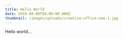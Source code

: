 ```yaml
---
title: Hello World
date: 2018-08-08T04:00:00.000Z
thumbnail: /images/uploads/creative-office-new-1.jpg
---
```

Hello world...
